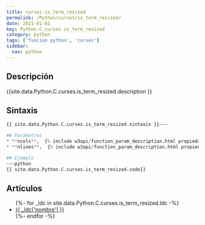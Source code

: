 ```yaml
---
title: curses.is_term_resized
permalink: /Python/curses/is_term_resized/
date: 2021-01-01
key: Python.C.curses.is_term_resized
category: python
tags: ['funcion python', 'curses']
sidebar: 
  nav: python
---
```


## Descripción
{{site.data.Python.C.curses.is_term_resized.description }}

## Sintaxis
~~~python
{{ site.data.Python.C.curses.is_term_resized.sintaxis }}~~~

## Parámetros
* **ncols**,  {% include w3api/function_param_description.html propiedad=site.data.Python.C.curses.is_term_resized valor="ncols" %}
* **nlines**,  {% include w3api/function_param_description.html propiedad=site.data.Python.C.curses.is_term_resized valor="nlines" %}

## Ejemplo
~~~python
{{ site.data.Python.C.curses.is_term_resized.code}}
~~~

## Artículos
<ul>
{%- for _ldc in site.data.Python.C.curses.is_term_resized.ldc -%}
   <li>
       <a href="{{_ldc['url'] }}">{{ _ldc['nombre'] }}</a>
   </li>
{%- endfor -%}
</ul>
